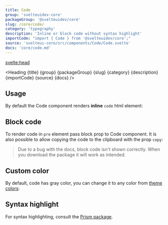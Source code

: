 ```yaml
---
title: Code
group: 'svelteuidev-core'
packageGroup: '@svelteuidev/core'
slug: /core/code/
category: 'typography'
description: 'Inline or block code without syntax highlight'
importCode: "import { Code } from '@svelteuidev/core';"
source: 'svelteui-core/src/components/Code/Code.svelte'
docs: 'core/code.md'
---
```


<script lang="ts">
  import { Demo, CodeDemos } from '@svelteuidev/demos';
	import { Heading } from "$lib/components";
  import { base } from '$app/paths';
</script>

<svelte:head>
  <title>{title} - SvelteUI</title>
</svelte:head>

<Heading {title} {group} {packageGroup} {slug} {category} {description} {importCode} {source} {docs} />

## Usage

By default the Code component renders **inline** `code` html element:

<Demo demo={CodeDemos.usage} />

## Block code

To render code in `pre` element pass block prop to Code component. It is also possible to allow copying the code to the clipboard with the prop `copy`:

> Due to a bug with the docs, block code isn't shown correctly. When you download the package it will work as intended.

<Demo demo={CodeDemos.block} />

## Custom color

By default, code has gray color, you can change it to any color from [theme colors]({base}/theming/default-theme):

<Demo demo={CodeDemos.color} />

## Syntax highlight

For syntax highlighting, consult the [Prism package]({base}/others/prism).

<Demo demo={CodeDemos.prism} />
